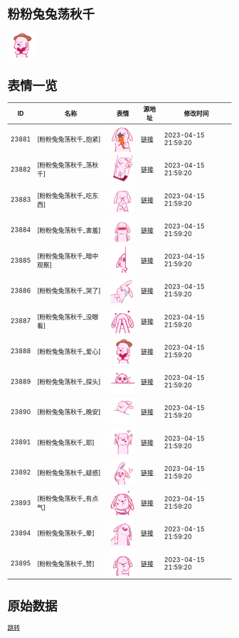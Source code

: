 # 粉粉兔兔荡秋千

<img src="./cover.png" height="60" alt="cover" />

# 表情一览

|ID|名称|表情|源地址|修改时间|
|----|----|----|----|----|
|23881|[粉粉兔兔荡秋千_抱紧]|<img src="./pic/023881_%5B粉粉兔兔荡秋千_抱紧%5D.png" height="60" alt="抱紧"/>|[链接](https://i0.hdslb.com/bfs/garb/2c70c3ec3a9a6994af5ecf8db0578ee8beac512f.png)|2023-04-15 21:59:20|
|23882|[粉粉兔兔荡秋千_荡秋千]|<img src="./pic/023882_%5B粉粉兔兔荡秋千_荡秋千%5D.png" height="60" alt="荡秋千"/>|[链接](https://i0.hdslb.com/bfs/garb/b9852d002190f4d04eabba640704507cf1f57ac8.png)|2023-04-15 21:59:20|
|23883|[粉粉兔兔荡秋千_吃东西]|<img src="./pic/023883_%5B粉粉兔兔荡秋千_吃东西%5D.png" height="60" alt="吃东西"/>|[链接](https://i0.hdslb.com/bfs/garb/74b90e4961067dfd794e6b28616369680953a9e6.png)|2023-04-15 21:59:20|
|23884|[粉粉兔兔荡秋千_害羞]|<img src="./pic/023884_%5B粉粉兔兔荡秋千_害羞%5D.png" height="60" alt="害羞"/>|[链接](https://i0.hdslb.com/bfs/garb/a0a12bfd6bb569423dead3068c29984e27023503.png)|2023-04-15 21:59:20|
|23885|[粉粉兔兔荡秋千_暗中观察]|<img src="./pic/023885_%5B粉粉兔兔荡秋千_暗中观察%5D.png" height="60" alt="暗中观察"/>|[链接](https://i0.hdslb.com/bfs/garb/4193fbef6f8c138c552d0de76996ec47ab3e90b1.png)|2023-04-15 21:59:20|
|23886|[粉粉兔兔荡秋千_哭了]|<img src="./pic/023886_%5B粉粉兔兔荡秋千_哭了%5D.png" height="60" alt="哭了"/>|[链接](https://i0.hdslb.com/bfs/garb/7f2103dc7df56f442a136044a80f24305effa6a5.png)|2023-04-15 21:59:20|
|23887|[粉粉兔兔荡秋千_没眼看]|<img src="./pic/023887_%5B粉粉兔兔荡秋千_没眼看%5D.png" height="60" alt="没眼看"/>|[链接](https://i0.hdslb.com/bfs/garb/9fb18ad9c734ba53e8e07f19413619ec4a289dc4.png)|2023-04-15 21:59:20|
|23888|[粉粉兔兔荡秋千_爱心]|<img src="./pic/023888_%5B粉粉兔兔荡秋千_爱心%5D.png" height="60" alt="爱心"/>|[链接](https://i0.hdslb.com/bfs/garb/6b1d16c7c7aed2ed4c64aa2055c3c1423d13e14c.png)|2023-04-15 21:59:20|
|23889|[粉粉兔兔荡秋千_探头]|<img src="./pic/023889_%5B粉粉兔兔荡秋千_探头%5D.png" height="60" alt="探头"/>|[链接](https://i0.hdslb.com/bfs/garb/e6859b65b4c78052b636606fd73e97d4a38850c8.png)|2023-04-15 21:59:20|
|23890|[粉粉兔兔荡秋千_晚安]|<img src="./pic/023890_%5B粉粉兔兔荡秋千_晚安%5D.png" height="60" alt="晚安"/>|[链接](https://i0.hdslb.com/bfs/garb/c0da2ad40a192d45954dcdcc0a7b21a07bea1970.png)|2023-04-15 21:59:20|
|23891|[粉粉兔兔荡秋千_耶]|<img src="./pic/023891_%5B粉粉兔兔荡秋千_耶%5D.png" height="60" alt="耶"/>|[链接](https://i0.hdslb.com/bfs/garb/47edbc97c8c7b53c251132a92aa82a5812cf932f.png)|2023-04-15 21:59:20|
|23892|[粉粉兔兔荡秋千_疑惑]|<img src="./pic/023892_%5B粉粉兔兔荡秋千_疑惑%5D.png" height="60" alt="疑惑"/>|[链接](https://i0.hdslb.com/bfs/garb/aafcd78049fd851372c474f1b7de053af09a4adb.png)|2023-04-15 21:59:20|
|23893|[粉粉兔兔荡秋千_有点气]|<img src="./pic/023893_%5B粉粉兔兔荡秋千_有点气%5D.png" height="60" alt="有点气"/>|[链接](https://i0.hdslb.com/bfs/garb/cf8f58a0795d36230aeb34d2ac3fcfb7d3fff47c.png)|2023-04-15 21:59:20|
|23894|[粉粉兔兔荡秋千_晕]|<img src="./pic/023894_%5B粉粉兔兔荡秋千_晕%5D.png" height="60" alt="晕"/>|[链接](https://i0.hdslb.com/bfs/garb/0f9acc4c5eada30feca6ff7795c776c47d7bba0b.png)|2023-04-15 21:59:20|
|23895|[粉粉兔兔荡秋千_赞]|<img src="./pic/023895_%5B粉粉兔兔荡秋千_赞%5D.png" height="60" alt="赞"/>|[链接](https://i0.hdslb.com/bfs/garb/a05044d667f8d9f5e599d5909a7bdf735c91f929.png)|2023-04-15 21:59:20|

# 原始数据

[跳转](./raw.json)

